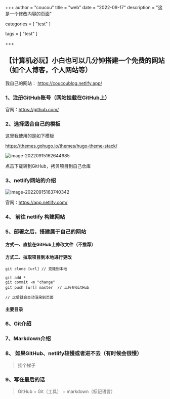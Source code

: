 +++
author = "coucou"
title = "web"
date = "2022-09-17"
description = "这是一个修改内容的页面"

categories = [
    "test"
]

tags = [
    "test"
]

+++

## 【计算机必玩】小白也可以几分钟搭建一个免费的网站（如个人博客，个人网站等）

我自己的网站： https://coucoublog.netlify.app/

### 1、注册GitHub账号（网站挂载在GitHub上）

官网：https://github.com/

### 2、选择适合自己的模板

这里我使用的是如下模板

https://themes.gohugo.io/themes/hugo-theme-stack/

![image-20220915162644985](C:\Users\落叶\AppData\Roaming\Typora\typora-user-images\image-20220915162644985.png)

点击下载转到GitHub，拷贝项目到自己仓库

### 

### 3、netlify网站的介绍

![image-20220915163740342](C:\Users\落叶\AppData\Roaming\Typora\typora-user-images\image-20220915163740342.png)

官网：https://app.netlify.com/



### 4、 前往 netlify 构建网站



### 5、部署之后，搭建属于自己的网站

#### 方式一、直接在GitHub上修改文件（不推荐）



#### 方式二、拉取项目到本地进行更改

```gas
git clone [url] // 克隆到本地

git add *
git commit -m "change"
git push [url] master  // 上传到GitHub

// 之后就会自动渲染到页面
```



#### 主要目录



### 6、Git介绍



### 7、Markdown介绍



### 8、 如果GitHub、netlify较慢或者进不去（有时候会很慢）

> 挂个梯子

### 9、写在最后的话

> GitHub + Git（工具） +  markdown（标记语言）





